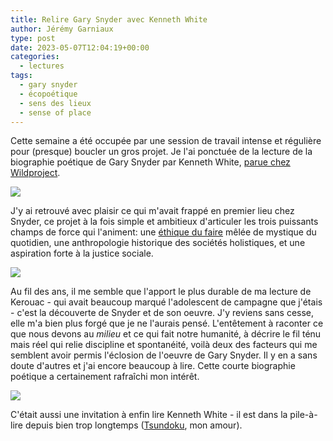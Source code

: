 ```yaml
---
title: Relire Gary Snyder avec Kenneth White
author: Jérémy Garniaux
type: post
date: 2023-05-07T12:04:19+00:00
categories:
  - lectures
tags:
  - gary snyder
  - écopoétique
  - sens des lieux
  - sense of place
---
```


Cette semaine a été occupée par une session de travail intense et régulière pour (presque) boucler un gros projet. Je l'ai ponctuée de la lecture de la biographie poétique de Gary Snyder par Kenneth White, [parue chez Wildproject](https://wildproject.org/livres/gary-snyder).

![](albums/carnet/snyder/snyder1.jpg)

J'y ai retrouvé avec plaisir ce qui m'avait frappé en premier lieu chez Snyder, ce projet à la fois simple et ambitieux d'articuler les trois puissants champs de force qui l'animent: une [éthique du faire](https://www.payot-rivages.fr/payot/livre/la-vie-solide-9782228922715) mêlée de mystique du quotidien, une anthropologie historique des sociétés holistiques, et une aspiration forte à la justice sociale.

![](albums/carnet/snyder/snyder2.jpg)

Au fil des ans, il me semble que l'apport le plus durable de ma lecture de Kerouac - qui avait beaucoup marqué l'adolescent de campagne que j'étais - c'est la découverte de Snyder et de son oeuvre. J'y reviens sans cesse, elle m'a bien plus forgé que je ne l'aurais pensé. L'entêtement à raconter ce que nous devons au _milieu_ et ce qui fait notre humanité, à décrire le fil ténu mais réel qui relie discipline et spontanéité, voilà deux des facteurs qui me semblent avoir permis l'éclosion de l'oeuvre de Gary Snyder. Il y en a sans doute d'autres et j'ai encore beaucoup à lire. Cette courte biographie poétique a certainement rafraîchi mon intérêt. 

![](albums/carnet/snyder/snyder3.jpg)

C'était aussi une invitation à enfin lire Kenneth White - il est dans la pile-à-lire depuis bien trop longtemps ([Tsundoku](https://fr.wikipedia.org/wiki/Tsundoku), mon amour).